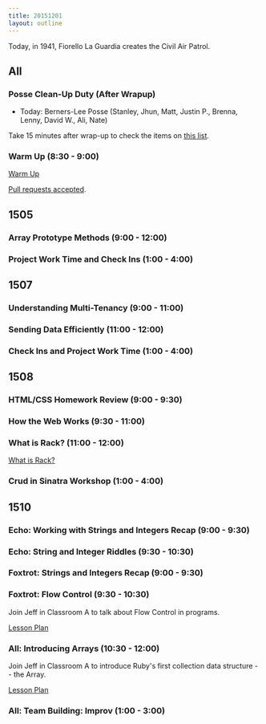 ```yaml
---
title: 20151201
layout: outline
---
```


Today, in 1941, Fiorello La Guardia creates the Civil Air Patrol.

## All

### Posse Clean-Up Duty (After Wrapup)

* Today: Berners-Lee Posse (Stanley, Jhun, Matt, Justin P., Brenna, Lenny, David W., Ali, Nate)

Take 15 minutes after wrap-up to check the items on [this list](https://gist.github.com/rwarbelow/f5cfe4333402d043ef2e).

### Warm Up (8:30 - 9:00)

[Warm Up](https://thewarmup.herokuapp.com)

[Pull requests accepted](https://github.com/mikedao/the-warm-up).


## 1505

### Array Prototype Methods (9:00 - 12:00)

### Project Work Time and Check Ins (1:00 - 4:00)


## 1507

### Understanding Multi-Tenancy (9:00 - 11:00)

### Sending Data Efficiently (11:00 - 12:00)

### Check Ins and Project Work Time (1:00 - 4:00)


## 1508

### HTML/CSS Homework Review (9:00 - 9:30)

### How the Web Works (9:30 - 11:00)

### What is Rack? (11:00 - 12:00)

[What is Rack?](https://www.youtube.com/watch?v=HEXWRTEbj1I)

### Crud in Sinatra Workshop (1:00 - 4:00)


## 1510

### Echo: Working with Strings and Integers Recap (9:00 - 9:30)

### Echo: String and Integer Riddles (9:30 - 10:30)

### Foxtrot: Strings and Integers Recap (9:00 - 9:30)

### Foxtrot: Flow Control (9:30 - 10:30)

Join Jeff in Classroom A to talk about Flow Control in programs.

[Lesson Plan](https://github.com/turingschool/lesson_plans/blob/master/ruby_01-object_oriented_programming_with_ruby/flow_control.markdown)

### All: Introducing Arrays (10:30 - 12:00)

Join Jeff in Classroom A to introduce Ruby's first collection data
structure -- the Array.

[Lesson Plan](https://github.com/turingschool/lesson_plans/blob/master/ruby_01-object_oriented_programming_with_ruby/arrays_and_hashes.markdown)

### All: Team Building: Improv (1:00 - 3:00)

